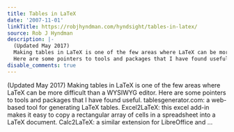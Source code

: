 ```yaml
---
title: Tables in LaTeX
date: '2007-11-01'
linkTitle: https://robjhyndman.com/hyndsight/tables-in-latex/
source: Rob J Hyndman
description: |-
  (Updated May 2017)
  Making tables in LaTeX is one of the few areas where LaTeX can be more difficult than a WYSIWYG editor.
  Here are some pointers to tools and packages that I have found useful. tablesgenerator.com: a web-based tool for generating LaTeX tables. Excel2LaTeX: this excel add-in makes it easy to copy a rectangular array of cells in a spreadsheet into a LaTeX document. Calc2LaTeX: a similar extension for LibreOffice and ...
disable_comments: true
---
```

(Updated May 2017)
Making tables in LaTeX is one of the few areas where LaTeX can be more difficult than a WYSIWYG editor.
Here are some pointers to tools and packages that I have found useful. tablesgenerator.com: a web-based tool for generating LaTeX tables. Excel2LaTeX: this excel add-in makes it easy to copy a rectangular array of cells in a spreadsheet into a LaTeX document. Calc2LaTeX: a similar extension for LibreOffice and ...